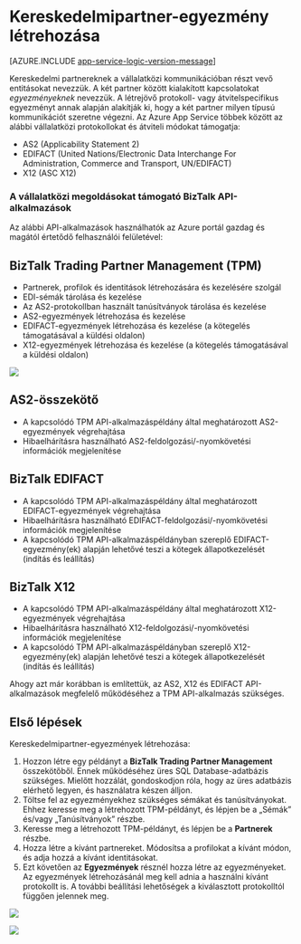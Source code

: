 <properties 
   pageTitle="Kereskedelmipartner-egyezmény létrehozása az Azure App Service szolgáltatásban | Microsoft Azure" 
   description="Kereskedelmipartner-egyezmények létrehozása" 
   services="app-service\logic" 
   documentationCenter=".net,nodejs,java" 
   authors="rajram" 
   manager="erikre" 
   editor=""/>

<tags
   ms.service="app-service-logic"
   ms.devlang="multiple"
    ms.topic="get-started-article"
   ms.tgt_pltfrm="na"
   ms.workload="integration" 
   ms.date="04/20/2016"
   ms.author="rajram"/>

# Kereskedelmipartner-egyezmény létrehozása   

[AZURE.INCLUDE [app-service-logic-version-message](../../includes/app-service-logic-version-message.md)]

Kereskedelmi partnereknek a vállalatközi kommunikációban részt vevő entitásokat nevezzük. A két partner között kialakított kapcsolatokat *egyezményeknek* nevezzük. A létrejövő protokoll- vagy átvitelspecifikus egyezményt annak alapján alakítják ki, hogy a két partner milyen típusú kommunikációt szeretne végezni. Az Azure App Service többek között az alábbi vállalatközi protokollokat és átviteli módokat támogatja:

- AS2 (Applicability Statement 2)
- EDIFACT (United Nations/Electronic Data Interchange For Administration, Commerce and Transport, UN/EDIFACT)
- X12 (ASC X12)

### A vállalatközi megoldásokat támogató BizTalk API-alkalmazások
Az alábbi API-alkalmazások használhatók az Azure portál gazdag és magától értetődő felhasználói felületével:


## BizTalk Trading Partner Management (TPM)
- Partnerek, profilok és identitások létrehozására és kezelésére szolgál
- EDI-sémák tárolása és kezelése
- Az AS2-protokollban használt tanúsítványok tárolása és kezelése
- AS2-egyezmények létrehozása és kezelése
- EDIFACT-egyezmények létrehozása és kezelése (a kötegelés támogatásával a küldési oldalon)
- X12-egyezmények létrehozása és kezelése (a kötegelés támogatásával a küldési oldalon)

![][1]


## AS2-összekötő
- A kapcsolódó TPM API-alkalmazáspéldány által meghatározott AS2-egyezmények végrehajtása
- Hibaelhárításra használható AS2-feldolgozási/-nyomkövetési információk megjelenítése


## BizTalk EDIFACT
- A kapcsolódó TPM API-alkalmazáspéldány által meghatározott EDIFACT-egyezmények végrehajtása
- Hibaelhárításra használható EDIFACT-feldolgozási/-nyomkövetési információk megjelenítése
- A kapcsolódó TPM API-alkalmazáspéldányban szereplő EDIFACT-egyezmény(ek) alapján lehetővé teszi a kötegek állapotkezelését (indítás és leállítás) 


## BizTalk X12
- A kapcsolódó TPM API-alkalmazáspéldány által meghatározott X12-egyezmények végrehajtása 
- Hibaelhárításra használható X12-feldolgozási/-nyomkövetési információk megjelenítése
- A kapcsolódó TPM API-alkalmazáspéldányban szereplő X12-egyezmény(ek) alapján lehetővé teszi a kötegek állapotkezelését (indítás és leállítás)

Ahogy azt már korábban is említettük, az AS2, X12 és EDIFACT API-alkalmazások megfelelő működéséhez a TPM API-alkalmazás szükséges.


## Első lépések
Kereskedelmipartner-egyezmények létrehozása:

1. Hozzon létre egy példányt a **BizTalk Trading Partner Management** összekötőből. Ennek működéséhez üres SQL Database-adatbázis szükséges. Mielőtt hozzálát, gondoskodjon róla, hogy az üres adatbázis elérhető legyen, és használatra készen álljon.
2. Töltse fel az egyezményekhez szükséges sémákat és tanúsítványokat. Ehhez keresse meg a létrehozott TPM-példányt, és lépjen be a „Sémák” és/vagy „Tanúsítványok” részbe.
3. Keresse meg a létrehozott TPM-példányt, és lépjen be a **Partnerek** részbe.
4. Hozza létre a kívánt partnereket. Módosítsa a profilokat a kívánt módon, és adja hozzá a kívánt identitásokat.
5. Ezt követően az **Egyezmények** résznél hozza létre az egyezményeket. Az egyezmények létrehozásánál meg kell adnia a használni kívánt protokollt is. A további beállítási lehetőségek a kiválasztott protokolltól függően jelennek meg.

![][2]

![][3]

<!--Image references-->
[1]: ./media/app-service-logic-create-a-trading-partner-agreement/TPMResourceView.png
[2]: ./media/app-service-logic-create-a-trading-partner-agreement/ProtocolSelection.png
[3]: ./media/app-service-logic-create-a-trading-partner-agreement/X12AgreementCreation.png
 



<!--HONumber=Jun16_HO2-->


